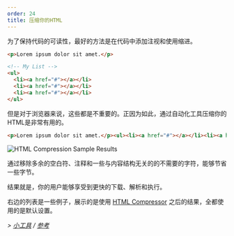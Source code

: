 ```yaml
---
order: 24
title: 压缩你的HTML
---
```


为了保持代码的可读性，最好的方法是在代码中添加注视和使用缩进。

```html
<p>Lorem ipsum dolor sit amet.</p>

<!-- My List -->
<ul>
  <li><a href="#"></a></li>
  <li><a href="#"></a></li>
  <li><a href="#"></a></li>
</ul>
```

但是对于浏览器来说，这些都是不重要的。正因为如此，通过自动化工具压缩你的HTML是非常有用的。

```html
<p>Lorem ipsum dolor sit amet.</p><ul><li><a href="#"></a></li><li><a href="#"></a></li><li><a href="#"></a></li></ul>
```
<div class="img-right">
  <img id="htmlcompression-table" src="http://browserdiet.com/img/htmlcompressor-table.jpg" alt="HTML Compression Sample Results">
</div>

通过移除多余的空白符、注释和一些与内容结构无关的的不需要的字符，能够节省一些字节。

结果就是，你的用户能够享受到更快的下载、解析和执行。

右边的列表是一些例子，展示的是使用 [HTML Compressor](https://code.google.com/p/htmlcompressor/) 之后的结果，全都使用的是默认设置。

*> [小工具](https://github.com/zenorocha/browser-diet/wiki/Tools#minify-your-html) / [参考](https://github.com/zenorocha/browser-diet/wiki/References#minify-your-html)*
